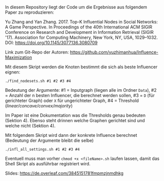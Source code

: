In diesem Repository liegt der Code um die Ergebnisse aus folgendem Paper zu reproduzieren:

Yu Zhang and Yan Zhang. 2017. Top-K Influential Nodes in Social Networks: A Game Perspective. In Proceedings of the 40th International ACM SIGIR Conference on Research and Development in Information Retrieval (SIGIR '17). Association for Computing Machinery, New York, NY, USA, 1029–1032. DOI: https://doi.org/10.1145/3077136.3080709

Link zum Git-Repo der Autoren: https://github.com/yuzhimanhua/Influence-Maximization


Mit diesem Skript werden die Knoten bestimmt die sich als beste Influencer eignen:

`./find_nodesets.sh #1 #2 #3 #4`

Bedeutung der Argumente: #1 = Inputgraph (liegen alle im Ordner `Data`), #2 = Anzahl der n besten Influencer, die berechnet werden sollen, #3 = `D` (für gerichteter Graph) oder `X` für ungerichteter Graph, #4 = Threshold (_linear/concave/convex/majority_)

Im Paper ist eine Dokumentation was die Thresholds genau bedeuten (Sektion 4). Ebenso steht drinnen welche Graphen gerichtet sind und welche nicht (Sektion 4).

Mit folgendem Skript wird dann der konkrete Influence berechnet (Bedeutung der Argumente bleibt die selbe)

`./infl_all_settings.sh #1 #2 #3 #4`

Eventuell muss man vorher `chmod +x <fileName>.sh` laufen lassen, damit das Shell Skript als ausführbar registriert wird.

Slides: https://de.overleaf.com/3845151781fmpmzjnmdhkg
